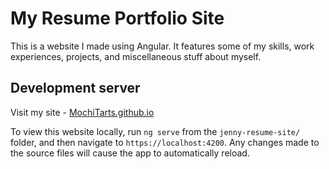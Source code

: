 # My Resume Portfolio Site

This is a website I made using Angular. It features some of my skills, work experiences, projects, and miscellaneous stuff about myself.

## Development server

Visit my site - [MochiTarts.github.io](https://mochitarts.github.io/)

To view this website locally, run ``` ng serve ``` from the ``` jenny-resume-site/ ``` folder, and then navigate to ``` https://localhost:4200 ```. Any changes made to the source files will cause the app to automatically reload.